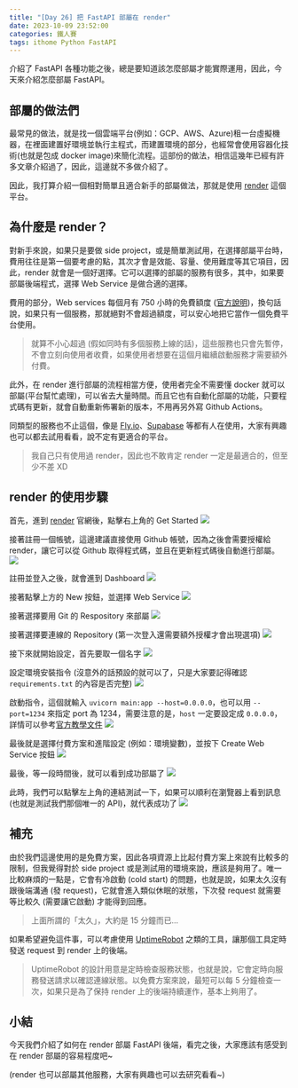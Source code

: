 ```yaml
---
title: "[Day 26] 把 FastAPI 部屬在 render"
date: 2023-10-09 23:52:00
categories: 鐵人賽
tags: ithome Python FastAPI
---
```

介紹了 FastAPI 各種功能之後，總是要知道該怎麼部屬才能實際運用，因此，今天來介紹怎麼部屬 FastAPI。

<!-- more -->

## 部屬的做法們
最常見的做法，就是找一個雲端平台(例如：GCP、AWS、Azure)租一台虛擬機器，在裡面建置好環境並執行主程式，而建置環境的部分，也經常會使用容器化技術(也就是包成 docker image)來簡化流程。這部份的做法，相信這幾年已經有許多文章介紹過了，因此，這邊就不多做介紹了。

因此，我打算介紹一個相對簡單且適合新手的部屬做法，那就是使用 [render](https://render.com/) 這個平台。

## 為什麼是 render？

對新手來說，如果只是要做 side project，或是簡單測試用，在選擇部屬平台時，費用往往是第一個要考慮的點，其次才會是效能、容量、使用難度等其它項目，因此，render 就會是一個好選擇。它可以選擇的部屬的服務有很多，其中，如果要部屬後端程式，選擇 Web Service 是做合適的選擇。

費用的部分，Web services 每個月有 750 小時的免費額度 ([官方說明](https://render.com/docs/free#monthly-usage-limits))，換句話說，如果只有一個服務，那就絕對不會超過額度，可以安心地把它當作一個免費平台使用。

> 就算不小心超過 (假如同時有多個服務上線的話)，這些服務也只會先暫停，不會立刻向使用者收費，如果使用者想要在這個月繼續啟動服務才需要額外付費。

此外，在 render 進行部屬的流程相當方便，使用者完全不需要懂 docker 就可以部屬(平台幫忙處理)，可以省去大量時間。而且它也有自動化部屬的功能，只要程式碼有更新，就會自動重新佈署新的版本，不用再另外寫 Github Actions。

同類型的服務也不止這個，像是 [Fly.io](https://fly.io/)、[Supabase](https://supabase.com/) 等都有人在使用，大家有興趣也可以都去試用看看，說不定有更適合的平台。

> 我自己只有使用過 render，因此也不敢肯定 render 一定是最適合的，但至少不差 XD

## render 的使用步驟

首先，進到 [render](https://render.com/) 官網後，點擊右上角的 Get Started
![](https://firebasestorage.googleapis.com/v0/b/images-7e754.appspot.com/o/ithome%2F26_render_1.png?alt=media&token=2ebdfa2e-e91d-40ea-8681-fe1d22a727fd&_gl=1*5n3b7y*_ga*MTcwNTU5Njc2Ny4xNjk0Njk5NzY3*_ga_CW55HF8NVT*MTY5Njg1OTMwOS4zMS4xLjE2OTY4NTk0MjguNjAuMC4w)

接著註冊一個帳號，這邊建議直接使用 Github 帳號，因為之後會需要授權給 render，讓它可以從 Github 取得程式碼，並且在更新程式碼後自動進行部屬。
![](https://firebasestorage.googleapis.com/v0/b/images-7e754.appspot.com/o/ithome%2F26_render_2.png?alt=media&token=5696842f-658e-44ac-9b2c-c9e8782057e5&_gl=1*gte7bp*_ga*MTcwNTU5Njc2Ny4xNjk0Njk5NzY3*_ga_CW55HF8NVT*MTY5Njg1OTMwOS4zMS4xLjE2OTY4NTk5MDYuNjAuMC4w)

註冊並登入之後，就會進到 Dashboard
![](https://firebasestorage.googleapis.com/v0/b/images-7e754.appspot.com/o/ithome%2F26_render_3.png?alt=media&token=76695be0-f2d3-4e1c-8042-87639df5a091&_gl=1*s15vou*_ga*MTcwNTU5Njc2Ny4xNjk0Njk5NzY3*_ga_CW55HF8NVT*MTY5Njg2NDM1Ny4zMi4xLjE2OTY4NjQzNjUuNTIuMC4w)

接著點擊上方的 New 按鈕，並選擇 Web Service
![](https://firebasestorage.googleapis.com/v0/b/images-7e754.appspot.com/o/ithome%2F26_render_4.png?alt=media&token=4e163efd-ccbb-4e70-be72-85736f599df2&_gl=1*1o62kbq*_ga*MTcwNTU5Njc2Ny4xNjk0Njk5NzY3*_ga_CW55HF8NVT*MTY5Njg2NDM1Ny4zMi4xLjE2OTY4NjQ0MTYuMS4wLjA.)

接著選擇要用 Git 的 Respository 來部屬
![](https://firebasestorage.googleapis.com/v0/b/images-7e754.appspot.com/o/ithome%2F26_render_5.png?alt=media&token=2258648d-6386-4c51-bdcf-99cd7c623876&_gl=1*107drwo*_ga*MTcwNTU5Njc2Ny4xNjk0Njk5NzY3*_ga_CW55HF8NVT*MTY5Njg2NDM1Ny4zMi4xLjE2OTY4NjQ0NjEuMTkuMC4w)

接著選擇要連線的 Repository (第一次登入還需要額外授權才會出現選項)
![](https://firebasestorage.googleapis.com/v0/b/images-7e754.appspot.com/o/ithome%2F26_render_6.PNG?alt=media&token=c35646fb-31b5-4d2b-99c0-87ed977289b7&_gl=1*x8fv5v*_ga*MTcwNTU5Njc2Ny4xNjk0Njk5NzY3*_ga_CW55HF8NVT*MTY5Njg2NDM1Ny4zMi4xLjE2OTY4NjQ4OTcuNDEuMC4w)

接下來就開始設定，首先要取一個名字
![](https://firebasestorage.googleapis.com/v0/b/images-7e754.appspot.com/o/ithome%2F26_render_7.PNG?alt=media&token=d453af19-e3c0-4e43-902c-58be9fe1e1f0&_gl=1*1t11s4w*_ga*MTcwNTU5Njc2Ny4xNjk0Njk5NzY3*_ga_CW55HF8NVT*MTY5Njg2NDM1Ny4zMi4xLjE2OTY4NjQ5NjguNjAuMC4w)

設定環境安裝指令 (沒意外的話預設的就可以了，只是大家要記得確認 `requirements.txt` 的內容是否完整)
![](https://firebasestorage.googleapis.com/v0/b/images-7e754.appspot.com/o/ithome%2F26_render_9.PNG?alt=media&token=9ffba6e4-c22b-4313-8e3f-f4471d47bb18&_gl=1*4z43l9*_ga*MTcwNTU5Njc2Ny4xNjk0Njk5NzY3*_ga_CW55HF8NVT*MTY5Njg2NDM1Ny4zMi4xLjE2OTY4NjUwODEuNy4wLjA.)

啟動指令，這個就輸入 `uvicorn main:app --host=0.0.0.0`，也可以用 `--port=1234` 來指定 port 為 1234，需要注意的是，`host` 一定要設定成 `0.0.0.0`，詳情可以參考[官方教學文件](https://render.com/docs/deploy-fastapi)
![](https://firebasestorage.googleapis.com/v0/b/images-7e754.appspot.com/o/ithome%2F26_render_8.PNG?alt=media&token=14507e6b-8c0c-46e4-a90b-28497b7880d5&_gl=1*1toteay*_ga*MTcwNTU5Njc2Ny4xNjk0Njk5NzY3*_ga_CW55HF8NVT*MTY5Njg2NDM1Ny4zMi4xLjE2OTY4NjUwMjQuNC4wLjA.)

最後就是選擇付費方案和進階設定 (例如：環境變數)，並按下 Create Web Service 按鈕
![](https://firebasestorage.googleapis.com/v0/b/images-7e754.appspot.com/o/ithome%2F26_render_10.PNG?alt=media&token=2c4ad360-6b15-4110-9fdb-68592b44e60b&_gl=1*l6hpwj*_ga*MTcwNTU5Njc2Ny4xNjk0Njk5NzY3*_ga_CW55HF8NVT*MTY5Njg2NDM1Ny4zMi4xLjE2OTY4NjUxNDYuNjAuMC4w)

最後，等一段時間後，就可以看到成功部屬了
![](https://firebasestorage.googleapis.com/v0/b/images-7e754.appspot.com/o/ithome%2F26_render_11.PNG?alt=media&token=f571ec39-8876-4e70-9904-27b29c01f3b8&_gl=1*18v8an2*_ga*MTcwNTU5Njc2Ny4xNjk0Njk5NzY3*_ga_CW55HF8NVT*MTY5Njg2NDM1Ny4zMi4xLjE2OTY4NjU0NzEuNTUuMC4w)

此時，我們可以點擊左上角的連結測試一下，如果可以順利在瀏覽器上看到訊息 (也就是測試我們那個唯一的 API)，就代表成功了
![](https://firebasestorage.googleapis.com/v0/b/images-7e754.appspot.com/o/ithome%2F26_render_12.PNG?alt=media&token=3a36aea8-9479-4040-9792-199ea4a0ff44&_gl=1*1qyinag*_ga*MTcwNTU5Njc2Ny4xNjk0Njk5NzY3*_ga_CW55HF8NVT*MTY5Njg2NDM1Ny4zMi4xLjE2OTY4NjU1NTAuNTMuMC4w)

## 補充
由於我們這邊使用的是免費方案，因此各項資源上比起付費方案上來說有比較多的限制，但我覺得對於 side project 或是測試用的環境來說，應該是夠用了。唯一比較麻煩的一點是，它會有冷啟動 (cold start) 的問題，也就是說，如果太久沒有跟後端溝通 (發 request)，它就會進入類似休眠的狀態，下次發 request 就需要等比較久 (需要讓它啟動) 才能得到回應。

> 上面所謂的「太久」，大約是 15 分鐘而已...

如果希望避免這件事，可以考慮使用 [UptimeRobot](https://uptimerobot.com/) 之類的工具，讓那個工具定時發送 request 到 render 上的後端。

> UptimeRobot 的設計用意是定時檢查服務狀態，也就是說，它會定時向服務發送請求以確認連線狀態。以免費方案來說，最短可以每 5 分鐘檢查一次，如果只是為了保持 render 上的後端持續運作，基本上夠用了。


## 小結
今天我們介紹了如何在 render 部屬 FastAPI 後端，看完之後，大家應該有感受到在 render 部屬的容易程度吧~

(render 也可以部屬其他服務，大家有興趣也可以去研究看看~)
